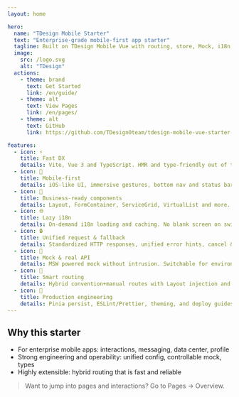 ```yaml
---
layout: home

hero:
  name: "TDesign Mobile Starter"
  text: "Enterprise-grade mobile-first app starter"
  tagline: Built on TDesign Mobile Vue with routing, store, Mock, i18n, theme and engineering presets for fast delivery
  image:
    src: /logo.svg
    alt: "TDesign"
  actions:
    - theme: brand
      text: Get Started
      link: /en/guide/
    - theme: alt
      text: View Pages
      link: /en/pages/
    - theme: alt
      text: GitHub
      link: https://github.com/TDesignOteam/tdesign-mobile-vue-starter-community

features:
  - icon: ⚡️
    title: Fast DX
    details: Vite, Vue 3 and TypeScript. HMR and type-friendly out of the box.
  - icon: 📱
    title: Mobile-first
    details: iOS-like UI, immersive gestures, bottom nav and status bar fit.
  - icon: 🧩
    title: Business-ready components
    details: Layout, FormContainer, ServiceGrid, VirtualList and more.
  - icon: 🌐
    title: Lazy i18n
    details: On-demand i18n loading and caching. No blank screen on switch.
  - icon: 🔒
    title: Unified request & fallback
    details: Standardized HTTP responses, unified error hints, cancel & retry.
  - icon: 🧪
    title: Mock & real API
    details: MSW powered mock without intrusion. Switchable for environments.
  - icon: 🧭
    title: Smart routing
    details: Hybrid convention+manual routes with Layout injection and tabs.
  - icon: 🎯
    title: Production engineering
    details: Pinia persist, ESLint/Prettier, theming, and deploy guides.
---
```


## Why this starter

- For enterprise mobile apps: interactions, messaging, data center, profile
- Strong engineering and operability: unified config, controllable mock, types
- Highly extensible: hybrid routing that is fast and reliable

> Want to jump into pages and interactions? Go to Pages → Overview.
